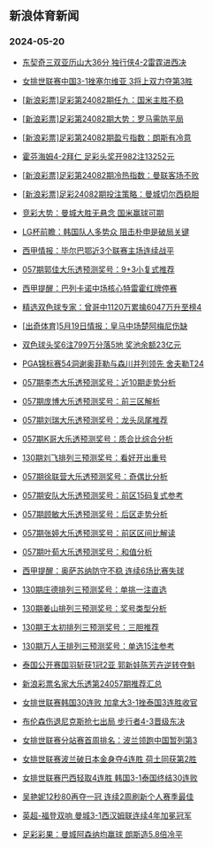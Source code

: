 ## 新浪体育新闻 
### 2024-05-20

+ [东契奇三双亚历山大36分 独行侠4-2雷霆进西决](https://sports.sina.com.cn/basketball/nba/2024-05-19/doc-inavtrut7588399.shtml)

+ [女排世联赛中国3-1挫塞尔维亚 3将上双力夺第3胜](https://sports.sina.com.cn/others/volleyball/2024-05-19/doc-inavsurc8008830.shtml)

+ [[新浪彩票]足彩第24082期任九：国米主胜不稳](https://sports.sina.com.cn/l/2024-05-19/doc-inavsizq6881254.shtml)

+ [[新浪彩票]足彩第24082期大势：罗马需防平局](https://sports.sina.com.cn/l/2024-05-19/doc-inavsizi8220348.shtml)

+ [[新浪彩票]足彩第24082期盈亏指数：朗斯有冷意](https://sports.sina.com.cn/l/2024-05-19/doc-inavsizq6881821.shtml)

+ [霍芬海姆4-2拜仁 足彩头奖开982注13252元](https://sports.sina.com.cn/l/2024-05-19/doc-inavtffe6455934.shtml)

+ [[新浪彩票]足彩第24082期冷热指数：曼联客场不败](https://sports.sina.com.cn/l/2024-05-19/doc-inavtrut7591289.shtml)

+ [[新浪彩票]足彩24082期投注策略：曼城切尔西稳胆](https://sports.sina.com.cn/l/2024-05-19/doc-inavsizq6881594.shtml)

+ [竞彩大势：曼城大胜无悬念 国米赢球可期](https://sports.sina.com.cn/l/2024-05-19/doc-inavtffe6457127.shtml)

+ [LG杯前瞻：韩国队人多势众 阻击朴申是破局关键](https://sports.sina.com.cn/go/2024-05-19/doc-inavsqin6769378.shtml)

+ [西甲情报：毕尔巴鄂近3个联赛主场连续战平](https://sports.sina.com.cn/l/2024-05-19/doc-inavtruy6263512.shtml)

+ [057期郭佳大乐透预测奖号：9+3小复式推荐](https://sports.sina.com.cn/l/2024-05-19/doc-inavtruy6267584.shtml)

+ [西甲提醒：巴列卡诺中场核心特雷霍红牌停赛](https://sports.sina.com.cn/l/2024-05-19/doc-inavsizq6887165.shtml)

+ [精选双色球专家：曾哥中1120万累擒6047万升至榜4](https://sports.sina.com.cn/l/2024-05-19/doc-inavtrut7594000.shtml)

+ [[出奇体育]5月19日情报：皇马中场楚阿梅尼伤缺](https://sports.sina.com.cn/l/2024-05-19/doc-inavtwar7500869.shtml)

+ [双色球头奖6注799万分落5地 奖池余额23亿元](https://sports.sina.com.cn/l/2024-05-19/doc-inavuthf7077151.shtml)

+ [PGA锦标赛54洞谢奥菲勒与森川并列领先 舍夫勒T24](https://sports.sina.com.cn/golf/pgatour/2024-05-19/doc-inavtmnv7673059.shtml)

+ [057期李杰大乐透预测奖号：近10期走势分析](https://sports.sina.com.cn/l/2024-05-19/doc-inavtrut7606877.shtml)

+ [057期庞博大乐透预测奖号：前三区解析](https://sports.sina.com.cn/l/2024-05-19/doc-inavtruy6267933.shtml)

+ [057期刘瑞大乐透预测奖号：龙头凤尾推荐](https://sports.sina.com.cn/l/2024-05-19/doc-inavtrut7606505.shtml)

+ [057期K哥大乐透预测奖号：质合比综合分析](https://sports.sina.com.cn/l/2024-05-19/doc-inavtrut7608150.shtml)

+ [130期刘飞排列三预测奖号：看好开出重号](https://sports.sina.com.cn/l/2024-05-19/doc-inavtwar7503979.shtml)

+ [057期徐联营大乐透预测奖号：奇偶比分析](https://sports.sina.com.cn/l/2024-05-19/doc-inavtruy6267799.shtml)

+ [057期安队大乐透预测奖号：前区15码复式参考](https://sports.sina.com.cn/l/2024-05-19/doc-inavtrut7608306.shtml)

+ [057期顾敏大乐透预测奖号：后区走势分析](https://sports.sina.com.cn/l/2024-05-19/doc-inavtrut7606642.shtml)

+ [057期张婷大乐透预测奖号：前区区间比解读](https://sports.sina.com.cn/l/2024-05-19/doc-inavtrut7607926.shtml)

+ [057期叶荀大乐透预测奖号：和值分析](https://sports.sina.com.cn/l/2024-05-19/doc-inavtruy6268241.shtml)

+ [西甲提醒：奥萨苏纳防守不稳 连续6场比赛失球](https://sports.sina.com.cn/l/2024-05-19/doc-inavsizi8226445.shtml)

+ [130期庄德排列三预测奖号：单挑一注直选](https://sports.sina.com.cn/l/2024-05-19/doc-inavtwaw6163820.shtml)

+ [130期姜山排列三预测奖号：奖号类型分析](https://sports.sina.com.cn/l/2024-05-19/doc-inavtwar7504133.shtml)

+ [130期王太初排列三预测奖号：三胆推荐](https://sports.sina.com.cn/l/2024-05-19/doc-inavtwar7503211.shtml)

+ [130期万人王排列三预测奖号：单选15注参考](https://sports.sina.com.cn/l/2024-05-19/doc-inavtwar7503063.shtml)

+ [泰国公开赛国羽斩获1冠2亚 郭新娃陈芳卉逆转夺魁](https://sports.sina.com.cn/others/badmin/2024-05-19/doc-inavuhss5960795.shtml)

+ [新浪彩票名家大乐透第24057期推荐汇总](https://sports.sina.com.cn/l/2024-05-19/doc-inavtrut7609612.shtml)

+ [女排世联赛韩国30连败 加拿大3-1挫泰国3连胜收官](https://sports.sina.com.cn/others/volleyball/2024-05-19/doc-inavtmnv7708206.shtml)

+ [布伦森伤退尼克斯抢七出局 步行者4-3晋级东决](https://sports.sina.com.cn/basketball/nba/2024-05-20/doc-inavvkee5431056.shtml)

+ [女排世联赛分站赛首周排名：波兰领跑中国暂列第3](https://sports.sina.com.cn/others/volleyball/2024-05-20/doc-inavvqmv6650823.shtml)

+ [女排世联赛波兰破日本金身夺4连胜 荷土同获第2胜](https://sports.sina.com.cn/others/volleyball/2024-05-20/doc-inavvkee5429427.shtml)

+ [女排世联赛巴西轻取4连胜 韩国3-1泰国终结30连败](https://sports.sina.com.cn/others/volleyball/2024-05-20/doc-inavvqna5303649.shtml)

+ [吴艳妮12秒80再夺一冠 连续2周刷新个人赛季最佳](https://sports.sina.com.cn/others/athletics/2024-05-19/doc-inavuaku6052175.shtml)

+ [英超-福登双响 曼城3-1西汉姆联连续4年加冕冠军](https://sports.sina.com.cn/g/pl/2024-05-20/doc-inavvqmv6674800.shtml)

+ [足彩彩果：曼城阿森纳均赢球 朗斯造5.8倍冷平](https://sports.sina.com.cn/l/2024-05-20/doc-inavvqmv6666065.shtml)

